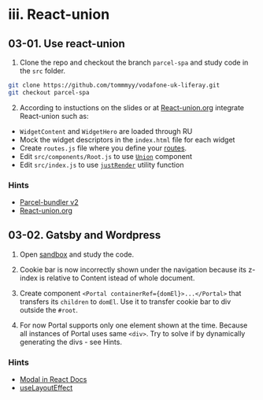 # iii. React-union 

## 03-01. Use react-union 
1. Clone the repo and checkout the branch `parcel-spa` and study code in the `src` folder.

```sh
git clone https://github.com/tommmyy/vodafone-uk-liferay.git
git checkout parcel-spa
```
2. According to instuctions on the slides or at [React-union.org](https://react-union.org/) integrate React-union such as:
- `WidgetContent` and `WidgetHero` are loaded through RU
- Mock the widget descriptors in the `index.html` file for each widget
- Create `routes.js` file where you define your [routes](https://react-union.org/union-component-union#route).
- Edit `src/components/Root.js` to use [`Union`](https://react-union.org/union-component-union) component
- Edit `src/index.js` to use [`justRender`](https://react-union.org/union-component-utilities#code-classlanguage-textjustrendercode) utility function 

### Hints	
* [Parcel-bundler v2](https://github.com/parcel-bundler/parcel)
* [React-union.org](https://react-union.org/)

## 03-02. Gatsby and Wordpress
1. Open [sandbox](https://codesandbox.io/s/twilight-shape-5n2xj) and study the code.

2. Cookie bar is now incorrectly shown under the navigation because its z-index is relative to Content istead of whole document.

3. Create component `<Portal containerRef={domEl}>...</Portal>` that transfers its `children` to `domEl`. Use it to transfer cookie bar to div outside the `#root`.

4. For now Portal supports only one element shown at the time. Because all instances of Portal uses same `<div>`. Try to solve if by dynamically generating the divs - see Hints.


### Hints
- [Modal in React Docs](https://reactjs.org/docs/portals.html)
- [useLayoutEffect](https://reactjs.org/docs/hooks-reference.html#uselayouteffect)
